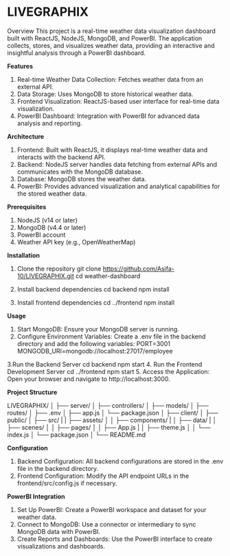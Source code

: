 # LIVEGRAPHIX
Overview
This project is a real-time weather data visualization dashboard built with ReactJS, NodeJS, MongoDB, and PowerBI. The application collects, stores, and visualizes weather data, providing an interactive and insightful analysis through a PowerBI dashboard.

**Features**
1. Real-time Weather Data Collection: Fetches weather data from an external API.
2. Data Storage: Uses MongoDB to store historical weather data.
3. Frontend Visualization: ReactJS-based user interface for real-time data visualization.
4. PowerBI Dashboard: Integration with PowerBI for advanced data analysis and reporting.

**Architecture**
1. Frontend: Built with ReactJS, it displays real-time weather data and interacts with the backend API.
2. Backend: NodeJS server handles data fetching from external APIs and communicates with the MongoDB database.
3. Database: MongoDB stores the weather data.
4. PowerBI: Provides advanced visualization and analytical capabilities for the stored weather data.
   
**Prerequisites**
1. NodeJS (v14 or later)
2. MongoDB (v4.4 or later)
3. PowerBI account
4. Weather API key (e.g., OpenWeatherMap)
   
**Installation**
1. Clone the repository
git clone https://github.com/Asifa-10/LIVEGRAPHIX.git
cd weather-dashboard

2. Install backend dependencies
cd backend
npm install

3. Install frontend dependencies
cd ../frontend
npm install

**Usage**
1. Start MongoDB: Ensure your MongoDB server is running.
2. Configure Environment Variables: Create a .env file in the backend directory and add the following variables:
PORT=3001
MONGODB_URI=mongodb://localhost:27017/employee

3.Run the Backend Server
cd backend
npm start
4. Run the Frontend Development Server
cd ../frontend
npm start
5. Access the Application: Open your browser and navigate to http://localhost:3000.

**Project Structure**

LIVEGRAPHIX/
│
├── server/
│   ├── controllers/
│   ├── models/
│   ├── routes/
│   ├── .env
│   ├── app.js
│   └── package.json
│
├── client/
│   ├── public/
│   ├── src/
|   |   ├── assets/
│   │   ├── components/
|   │   ├── data/
|   │   ├── scenes/
│   │   ├── pages/
│   │   ├── App.js
|   │   ├── theme.js
│   │   └── index.js
│   └── package.json
│
└── README.md

**Configuration**
1. Backend Configuration: All backend configurations are stored in the .env file in the backend directory.
2. Frontend Configuration: Modify the API endpoint URLs in the frontend/src/config.js if necessary.
   
**PowerBI Integration**
1. Set Up PowerBI: Create a PowerBI workspace and dataset for your weather data.
2. Connect to MongoDB: Use a connector or intermediary to sync MongoDB data with PowerBI.
3. Create Reports and Dashboards: Use the PowerBI interface to create visualizations and dashboards.
